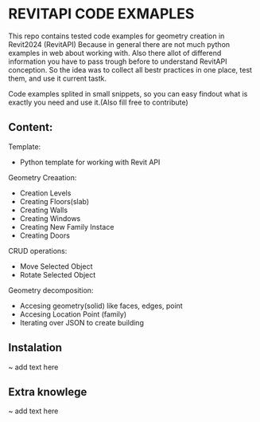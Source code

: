 # REVITAPI CODE EXMAPLES

This repo contains tested code examples for geometry creation in Revit2024 (RevitAPI)
Because in general there are not much python examples in web about working with.
Also there allot of differend information you have to pass trough before
to understand RevitAPI conception.
So the idea was to collect all bestr practices in one place, test them, and use
it current tastk.

Code examples splited in small snippets, so you can easy findout what is exactly you need and use it.(Also fill free to contribute)


## Content:

Template:
- Python template for working with Revit API

Geometry Creaation:
- Creation Levels
- Creating Floors(slab)
- Creating Walls
- Creating Windows
- Creating New Family Instace
- Creating Doors


CRUD operations:
- Move Selected Object
- Rotate Selected Object


Geometry decomposition:
- Accesing geometry(solid) like faces, edges, point
- Accesing Location Point (family)
- Iterating over JSON to create building





## Instalation
~ add text here



## Extra knowlege
~ add text here

